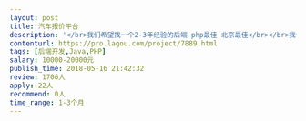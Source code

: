 ```yaml
---                
layout: post       
title: 汽车报价平台           
description: '</br>我们希望找一个2-3年经验的后端 php最佳 北京最佳</br></br>我们想做一个汽车发布报价的平台</br></br>需要做以下几个模块</br></br>1.爬虫获取数据（极少量 不复杂）；</br>2.接口（app 小程序）；</br>3.极简的后台界面；</br>4.数据库搭建（用户注册 登录），权限划分，报价业务展示（类似于发帖和回复）</br>'     
contenturl: https://pro.lagou.com/project/7889.html      
tags: [后端开发,Java,PHP]            
salary: 10000-20000元          
publish_time: 2018-05-16 21:42:32         
review: 1706人                   
apply: 22人                   
recommend: 0人                   
time_range: 1-3个月              
---                 
```

